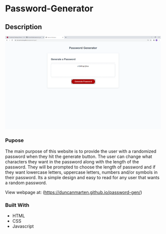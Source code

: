 # Password-Generator

## Description

![Screenshot of password-gen index.html](assets/images/screenshot-pass-gen.png)

### Pupose

The main purpose of this website is to provide the user with a randomized password when they hit the generate button.  The user can change what characters they want in the password along with the length of the password.  They will be prompted to choose the length of password and if they want lowercase letters, uppercase letters, numbers and/or symbols in their password.  Its a simple design and easy to read for any user that wants a random password.

View webpage at: (https://duncanmarten.github.io/password-gen/)

### Built With

* HTML
* CSS
* Javascript

